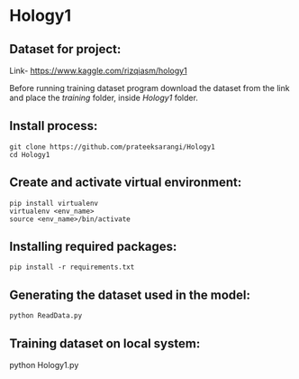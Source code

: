 # Hology1

## Dataset for project: 

Link- https://www.kaggle.com/rizqiasm/hology1

Before running training dataset program download the dataset from the link and place the *training* folder, inside *Hology1* folder.

## Install process:
	git clone https://github.com/prateeksarangi/Hology1
	cd Hology1
	
## Create and activate virtual environment:
	pip install virtualenv
	virtualenv <env_name>
	source <env_name>/bin/activate
	
## Installing required packages:
	pip install -r requirements.txt

## Generating the dataset used in the model:
	python ReadData.py
  
## Training dataset on local system: 
  python Hology1.py
